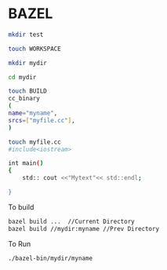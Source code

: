 # BAZEL


```bash
mkdir test
```
```bash
touch WORKSPACE
```
```bash
mkdir mydir
```
```bash
cd mydir 
```
```bash
touch BUILD
cc_binary
(
name="myname",
srcs=["myfile.cc"],
)
```
```bash
touch myfile.cc
#include<iostream>

int main()
{
	std:: cout <<"Mytext"<< std::endl;

}
```

To build 
```bash	
bazel build ...  //Current Directory 
bazel build //mydir:myname //Prev Directory 
```	
	
To Run
```bash	
./bazel-bin/mydir/myname
```

